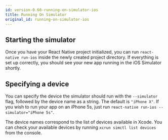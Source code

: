 ```yaml
---
id: version-0.60-running-on-simulator-ios
title: Running On Simulator
original_id: running-on-simulator-ios
---
```


## Starting the simulator

Once you have your React Native project initialized, you can run `react-native run-ios` inside the newly created project directory. If everything is set up correctly, you should see your new app running in the iOS Simulator shortly.

## Specifying a device

You can specify the device the simulator should run with the `--simulator` flag, followed by the device name as a string. The default is `"iPhone X"`. If you wish to run your app on an iPhone 5s, just run `react-native run-ios --simulator="iPhone 5s"`.

The device names correspond to the list of devices available in Xcode. You can check your available devices by running `xcrun simctl list devices` from the console.
